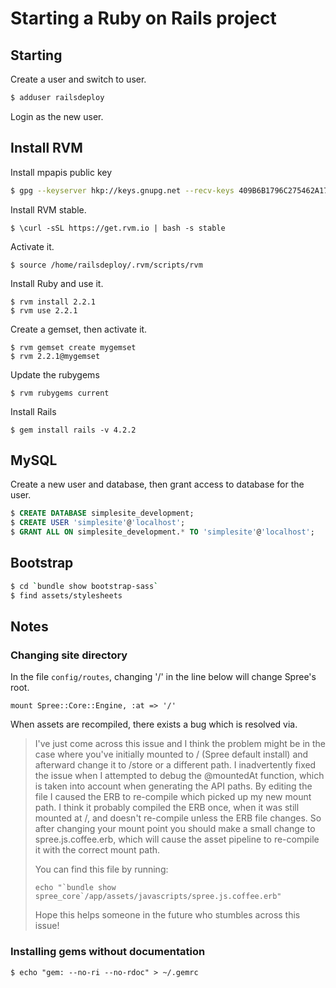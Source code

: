 # Starting a Ruby on Rails project

## Starting
Create a user and switch to user.

```bash
$ adduser railsdeploy
```

Login as the new user.
## Install RVM

Install mpapis public key

```bash
$ gpg --keyserver hkp://keys.gnupg.net --recv-keys 409B6B1796C275462A1703113804BB82D39DC0E3
```

Install RVM stable.

```
$ \curl -sSL https://get.rvm.io | bash -s stable
```

Activate it.

```
$ source /home/railsdeploy/.rvm/scripts/rvm
```

Install Ruby and use it.

```
$ rvm install 2.2.1
$ rvm use 2.2.1
```

Create a gemset, then activate it.

```
$ rvm gemset create mygemset
$ rvm 2.2.1@mygemset
```

Update the rubygems

```
$ rvm rubygems current
```

Install Rails

```
$ gem install rails -v 4.2.2
```

## MySQL

Create a new user and database, then grant access to database for the user.

```sql
$ CREATE DATABASE simplesite_development;
$ CREATE USER 'simplesite'@'localhost';
$ GRANT ALL ON simplesite_development.* TO 'simplesite'@'localhost';
```

## Bootstrap

```bash
$ cd `bundle show bootstrap-sass`
$ find assets/stylesheets
```

## Notes

### Changing site directory

In the file `config/routes`, changing '/' in the line below will change Spree's
root.

```
mount Spree::Core::Engine, :at => '/'
```

When assets are recompiled, there exists a bug which is resolved via.

>I've just come across this issue and I think the problem might be in the case where you've initially mounted to / (Spree default install) and afterward change it to /store or a different path. I inadvertently fixed the issue when I attempted to debug the @mountedAt function, which is taken into account when generating the API paths. By editing the file I caused the ERB to re-compile which picked up my new mount path. I think it probably compiled the ERB once, when it was still mounted at /, and doesn't re-compile unless the ERB file changes. So after changing your mount point you should make a small change to spree.js.coffee.erb, which will cause the asset pipeline to re-compile it with the correct mount path.
>
>You can find this file by running:
>
>```
>echo "`bundle show spree_core`/app/assets/javascripts/spree.js.coffee.erb"
>```
>
>Hope this helps someone in the future who stumbles across this issue!

### Installing gems without documentation
```
$ echo "gem: --no-ri --no-rdoc" > ~/.gemrc
```
[1]: https://github.com/spree/spree 
